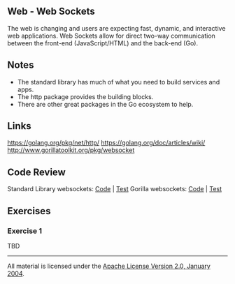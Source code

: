 ## Web - Web Sockets

The web is changing and users are expecting fast, dynamic, and interactive web applications. Web Sockets allow for direct two-way communication between the front-end (JavaScript/HTML) and the back-end (Go).

## Notes

* The standard library has much of what you need to build services and apps.
* The http package provides the building blocks.
* There are other great packages in the Go ecosystem to help.

## Links

https://golang.org/pkg/net/http/
https://golang.org/doc/articles/wiki/
http://www.gorillatoolkit.org/pkg/websocket

## Code Review

Standard Library websockets: [Code](example1/main.go) | [Test](example1/main_test.go)
Gorilla websockets: [Code](example2/main.go) | [Test](example2/main_test.go)

## Exercises

### Exercise 1

TBD
___
All material is licensed under the [Apache License Version 2.0, January 2004](http://www.apache.org/licenses/LICENSE-2.0).
